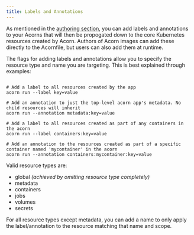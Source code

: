 ```yaml
---
title: Labels and Annotations
---
```


As mentioned in the [authoring section](38-authoring/20-labels.md), you can add labels and annotations to your Acorns that will then be propogated down to the core Kubernetes resources created by Acorn. Authors of Acorn images can add these directly to the Acornfile, but users can also add them at runtime.

The flags for adding labels and annotations allow you to specify the resource type and name you are targeting. This is best explained through examples:

```shell

# Add a label to all resources created by the app
acorn run --label key=value

# Add an annotation to just the top-level acorn app's metadata. No child resources will inherit
acorn run --annotation metadata:key=value

# Add a label to all resources created as part of any containers in the acorn
acorn run --label containers:key=value

# Add an annotation to the resources created as part of a specific container named 'mycontainer' in the acorn
acorn run --annotation containers:mycontainer:key=value
```

Valid resource types are:
- global _(achieved by omitting resource type completely)_
- metadata
- containers
- jobs
- volumes
- secrets

For all resource types except metadata, you can add a name to only apply the label/annotation to the resource matching that name and scope.
